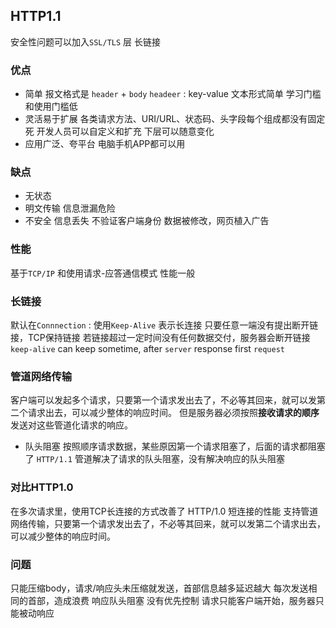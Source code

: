 ##  HTTP1.1
安全性问题可以加入`SSL/TLS` 层
长链接
###   优点
* 简单
报文格式是 `header` + `body` 
`headeer` : key-value
文本形式简单
学习门槛和使用门槛低
* 灵活易于扩展
各类请求方法、URI/URL、状态码、头字段每个组成都没有固定死
开发人员可以自定义和扩充
下层可以随意变化
* 应用广泛、夸平台
电脑手机APP都可以用


###   缺点
* 无状态
* 明文传输
信息泄漏危险
* 不安全
信息丢失
不验证客户端身份
数据被修改，网页植入广告


###   性能
基于`TCP/IP` 和使用请求-应答通信模式
性能一般


###   长链接
默认在`Connnection` : 使用`Keep-Alive` 表示长连接
只要任意一端没有提出断开链接，TCP保持链接
若链接超过一定时间没有任何数据交付，服务器会断开链接
`keep-alive` can keep sometime, after `server` response first `request` 


###   管道网络传输
客户端可以发起多个请求，只要第一个请求发出去了，不必等其回来，就可以发第二个请求出去，可以减少整体的响应时间。
但是服务器必须按照**接收请求的顺序**发送对这些管道化请求的响应。

* 队头阻塞
按照顺序请求数据，某些原因第一个请求阻塞了，后面的请求都阻塞了
`HTTP/1.1` 管道解决了请求的队头阻塞，没有解决响应的队头阻塞



###   对比HTTP1.0
在多次请求里，使用TCP长连接的方式改善了 HTTP/1.0 短连接的性能
支持管道网络传输，只要第一个请求发出去了，不必等其回来，就可以发第二个请求出去，可以减少整体的响应时间。


###   问题
只能压缩body，请求/响应头未压缩就发送，首部信息越多延迟越大
每次发送相同的首部，造成浪费
响应队头阻塞
没有优先控制
请求只能客户端开始，服务器只能被动响应

